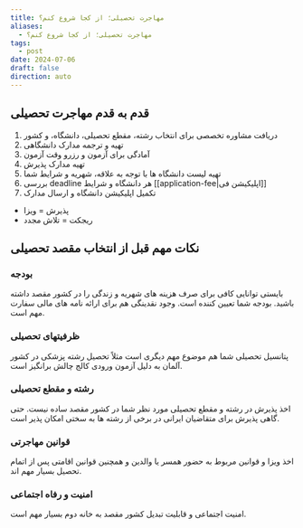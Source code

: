 ```yaml
---
title: مهاجرت تحصیلی؛ از کجا شروع کنم؟
aliases:
  - مهاجرت تحصیلی؛ از کجا شروع کنم؟
tags:
  - post
date: 2024-07-06
draft: false
direction: auto
---
```

## قدم به قدم مهاجرت تحصیلی

1. دریافت مشاوره تخصصی برای انتخاب رشته،  مقطع تحصیلی، دانشگاه، و کشور 
2. تهیه و ترجمه مدارک دانشگاهی
3. آمادگی برای آزمون و رزرو وقت آزمون
4. تهیه مدارک پذیرش
5. تهیه لیست دانشگاه ها با توجه به علاقه، شهریه و شرایط شما
6. بررسی deadline هر دانشگاه و شرایط [[application-fee|اپلیکیشن فی]]
7. تکمیل اپلیکیشن دانشگاه و ارسال مدارک

- پذیرش = ویزا
- ریجکت = تلاش مجدد

## نکات مهم قبل از انتخاب مقصد تحصیلی

### بودجه

بایستی توانایی کافی برای صرف هزینه های شهریه و زندگی را در کشور مقصد داشته باشید. بودجه شما تعیین کننده است. وجود نقدینگی هم برای ارائه نامه های مالی سفارت مهم است.

### ظرفیتهای تحصیلی

پتانسیل تحصیلی شما هم موضوع مهم دیگری است مثلاً تحصیل رشته پزشکی در کشور آلمان به دلیل آزمون ورودی کالج چالش برانگیز است.

### رشته و مقطع تحصیلی

اخذ پذیرش در رشته و مقطع تحصیلی مورد نظر شما در کشور مقصد ساده نیست. حتی گاهی پذیرش برای متقاضیان ایرانی در برخی از رشته ها به سختی امکان پذیر است.

### قوانین مهاجرتی

اخذ ویزا و قوانین مربوط به حضور همسر يا والدین و همچنین قوانین اقامتی پس از
اتمام تحصیل بسیار مهم اند.

### امنیت و رفاه اجتماعی

امنیت اجتماعی و قابلیت تبدیل کشور مقصد به خانه دوم بسیار مهم است.
